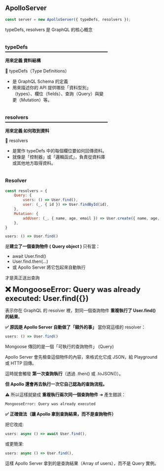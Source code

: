 ## ApolloServer

```js
const server = new ApolloServer({ typeDefs, resolvers });
```
typeDefs, resolvers 是 GraphQL 的核心概念
<div style="display: flex; justify-content: space-between; flex-wrap: wrap;">
    <div style="width: 45%; min-width: 333px;">
        <h3 style="border-bottom: 2px solid black; padding-bottom: 5px;">typeDefs</h3>
        <div>
            <b>用來定義 資料結構</b>
            <p>🔹 typeDefs（Type Definitions）</p>
            <ul>
                <li>是 GraphQL Schema 的定義</li>
                <li>
                    用來描述你的 API 提供哪些「資料型別」（types）、欄位（fields）、查詢（Query）與變更（Mutation）等。
                </li>
            </ul>
        </div>
    </div>
    <div style="width: 45%; min-width: 333px;">
        <h3 style="border-bottom: 2px solid black; padding-bottom: 5px;">resolvers</h3>
        <div>
            <b>用來定義 如何取到資料</b>
            <p>🔸 resolvers</p>
            <ul>
                <li>是實作 typeDefs 中的每個欄位要如何回傳資料。</li>
                <li>
                    就像是「控制器」或「邏輯函式」，負責從資料庫或其他地方取得資料。
                </li>
            </ul>
        </div>
    </div>
</div>

### Resolver
```js
const resolvers = {
    Query: {
        users: () => User.find(),
        user: (_, { id }) => User.findById(id),
    },
    Mutation: {
        addUser: (_, { name, age, email }) => User.create({ name, age, email }),
    },
}
```
```js
users: () => User.find()
```
是<b>建立了一個查詢物件 ( Query object ) </b>
只有當：
*   await User.find()
*   User.find.then(...)
*   或 Apollo Server 將它包起來自動執行

才是真正送出查詢

<b style="font-size: 1.5rem;">❌ MongooseError: Query was already executed: User.find({})</b>

表示你在 GraphQL 的 resolver 裡，對同一個查詢物件 <b>重複執行了 User.find() 的結果</b>。

<b>✅ 原因是 Apollo Server 自動做了「額外的事」</b>
當你寫這樣的 resolver：

```js
users: () => User.find()
```

Mongoose 傳回的是一個「可執行的查詢物件」 (Query)

Apollo Server 會先檢查這個物件的內容，來格式化它成 JSON，給 Playground 或 HTTP 回傳。

這時就會觸發 <b>第一次查詢執行</b>（透過 .then() 或 .toJSON()）。

<b>但 Apollo 還會再去執行一次它自己認為的查詢流程。</b>

⚠️ 所以這樣就變成 <b>重複執行兩次同一個查詢物件</b> ➜ 產生錯誤：
```graphql
MongooseError: Query was already executed
```

<b>✅ 正確做法（讓 Apollo 拿到查詢結果，而不是查詢物件）</b>

把它改成: 
```js
users: async () => await User.find(),
```
或更簡潔:
```js
users: async () => User.find(),
```

這樣 Apollo Server 拿到的是查詢結果（Array of users），而不是 Query 實例。